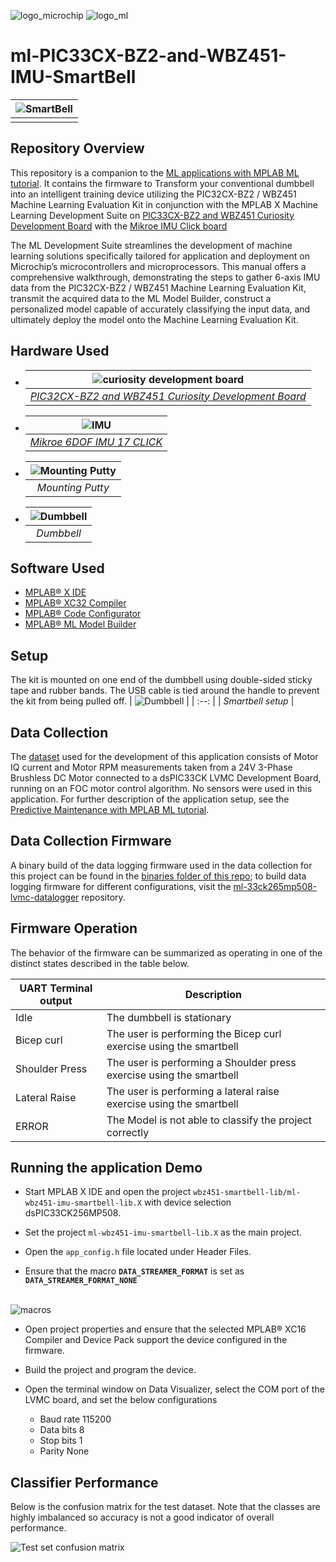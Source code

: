 
 ![logo_microchip](Images/microchip.png)  ![logo_ml](Images/MPLAB-MachineLearning.png)
# ml-PIC33CX-BZ2-and-WBZ451-IMU-SmartBell

| ![SmartBell](Images/1.PNG) |
| :----------------------------------------------------------: |
|                        |

## Repository Overview
This repository is a companion to the [ML applications with MPLAB ML tutorial](https://onlinedocs.microchip.com/oxy/GUID-80D4088D-19D0-41E9-BE8D-7AE3BE021BBF-en-US-3/GUID-E6CBB10A-FFC8-4EF3-8C07-D29B64446EB6.html). It contains the firmware to Transform your conventional dumbbell into an intelligent training device utilizing the PIC32CX-BZ2 / WBZ451 Machine Learning Evaluation Kit in conjunction with the MPLAB X Machine Learning Development Suite on [PIC33CX-BZ2 and WBZ451 Curiosity Development Board](https://www.microchip.com/en-us/development-tool/ev96b94a) with the [Mikroe IMU Click board](https://www.mikroe.com/6dof-imu-2-click)

The ML Development Suite streamlines the development of machine learning solutions specifically tailored for application and deployment on Microchip’s microcontrollers and microprocessors. This manual offers a comprehensive walkthrough, demonstrating the steps to gather 6-axis IMU data from the PIC32CX-BZ2 / WBZ451 Machine Learning Evaluation Kit, transmit the acquired data to the ML Model Builder, construct a personalized model capable of accurately classifying the input data, and ultimately deploy the model onto the Machine Learning Evaluation Kit.   

## Hardware Used
 * | ![curiosity development board ](Images/wsg.png) |
   | :--: |
   | *[PIC32CX-BZ2 and WBZ451 Curiosity Development Board](https://www.microchip.com/en-us/development-tool/ev96b94a)* |

 * | ![IMU ](Images/2.PNG) |
   | :--: |
   | *[Mikroe 6DOF IMU 17 CLICK](https://www.microchip.com/en-us/development-tool/ev96b94a)* |

 * | ![Mounting Putty ](Images/Picture1.png) |
   | :--: |
   | *Mounting Putty* |

 * | ![Dumbbell](Images/Picture2.png) |
   | :--: |
   | *Dumbbell* |  
  

## Software Used
* [MPLAB® X IDE](https://microchip.com/mplab/mplab-x-ide)
* [MPLAB® XC32 Compiler](https://microchip.com/mplab/compilers)
* [MPLAB® Code Configurator](https://www.microchip.com/en-us/tools-resources/configure/mplab-code-configurator)
* [MPLAB® ML Model Builder](https://onlinedocs.microchip.com/v2/keyword-lookup?keyword=MPLAB-ML-Documentation&redirect=true)

## Setup
The kit is mounted on one end of the dumbbell using double-sided sticky tape and rubber bands. The USB cable is tied around the handle to prevent the kit from being pulled off.
  | ![Dumbbell](Images/Picture3.jpg) |
  | :--: |
  | *Smartbell setup* |  



## Data Collection
The [dataset](/dataset) used for the development of this application consists of Motor IQ current and Motor RPM measurements taken from a 24V 3-Phase Brushless DC Motor connected to a dsPIC33CK LVMC Development Board, running on an FOC motor control algorithm. No sensors were used in this application. For further description of the application setup, see the [Predictive Maintenance with MPLAB ML tutorial](https://onlinedocs.microchip.com/oxy/GUID-80D4088D-19D0-41E9-BE8D-7AE3BE021BBF-en-US-3/GUID-E6CBB10A-FFC8-4EF3-8C07-D29B64446EB6.html). 

## Data Collection Firmware
A binary build of the data logging firmware used in the data collection for this project can be found in the [binaries folder of this repo](/binaries); to build data logging firmware for different  configurations, visit the [ml-33ck265mp508-lvmc-datalogger](https://github.com/MicrochipTech/ml-dsPIC33CK-LVMC-Data-Logger) repository.

## Firmware Operation

The behavior of the firmware can be summarized as operating in one of the distinct states described in the table below.

| UART Terminal output           | Description                                                        |
| ------------------------------ |  ------------------------------------------------------------ |
| Idle                           | The dumbbell is stationary                                   |
| Bicep curl                     | The user is performing the Bicep curl exercise using the smartbell         |
| Shoulder Press                 | The user is performing a Shoulder press exercise using the smartbell                         |
| Lateral Raise                  | The user is performing a lateral raise exercise using the smartbell   |
| ERROR                          | The Model is not able to classify the project correctly |

## Running the application Demo

- Start MPLAB X IDE and open the project `wbz451-smartbell-lib/ml-wbz451-imu-smartbell-lib.X` with device selection dsPIC33CK256MP508.

- Set the project `ml-wbz451-imu-smartbell-lib.X` as the main project.

- Open the `app_config.h` file located under Header Files. 

- Ensure that the macro **`DATA_STREAMER_FORMAT`** is set as **`DATA_STREAMER_FORMAT_NONE`**

​                               
                       ![macros](Images/macros.png)

 

- Open project properties and ensure that the selected MPLAB® XC16 Compiler and Device Pack support the device configured in the firmware. 

- Build the project and program the device. 

- Open the terminal window on Data Visualizer, select the COM port of the LVMC board, and set the below configurations
  - Baud rate 115200
  - Data bits 8
  - Stop bits 1
  - Parity None



## Classifier Performance
Below is the confusion matrix for the test dataset. Note that the classes are highly imbalanced so accuracy is not a good indicator of overall performance.

![Test set confusion matrix](assets/confusion_matrix.png)

